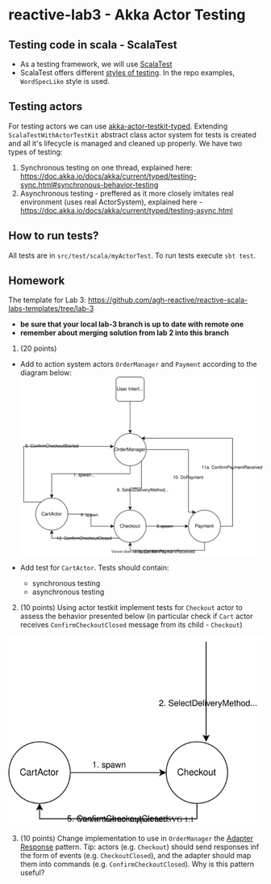 # reactive-lab3 - Akka Actor Testing

## Testing code in scala - ScalaTest

* As a testing framework, we will use [ScalaTest](https://www.scalatest.org/)
* ScalaTest offers different [styles of testing](https://www.scalatest.org/user_guide/selecting_a_style). In the repo examples, `WordSpecLike` style is used.

## Testing actors

For testing actors we can use [akka-actor-testkit-typed](https://doc.akka.io/docs/akka/current/typed/testing.html). Extending `ScalaTestWithActorTestKit` abstract class actor system for tests is created and all it's lifecycle is managed and cleaned up properly. We have two types of testing:

1. Synchronous testing on one thread, explained here: https://doc.akka.io/docs/akka/current/typed/testing-sync.html#synchronous-behavior-testing
2. Asynchronous testing - preffered as it more closely imitates real environment (uses real ActorSystem), explained here - https://doc.akka.io/docs/akka/current/typed/testing-async.html  

## How to run tests?

All tests are in `src/test/scala/myActorTest`. To run tests execute `sbt test`.

## Homework

The template for Lab 3: https://github.com/agh-reactive/reactive-scala-labs-templates/tree/lab-3 
* **be sure that your local lab-3 branch is up to date with remote one**
* **remember about merging solution from lab 2 into this branch**

1. (20 points)

* Add to action system actors `OrderManager` and `Payment` according to the diagram below:
![OrderManager diagram](ordermanager.drawio.svg)

* Add test for `CartActor`. Tests should contain:
    * synchronous testing
    * asynchronous testing

2. (10 points) Using actor testkit implement tests for `Checkout` actor to assess the behavior presented below (in particular check if `Cart` actor receives `ConfirmCheckoutClosed` message from its child - `Checkout`)

![Cart Checkout Testing](cart-checkout-behavior.drawio.svg)

3. (10 points) Change implementation to use in `OrderManager` the [Adapter Response](https://doc.akka.io/docs/akka/current/typed/interaction-patterns.html#adapted-response) pattern. Tip: actors (e.g. `Checkout`) should send responses inf the form of events (e.g. `CheckoutClosed`), and the adapter should map them into commands (e.g. `ConfirmCheckoutClosed`). Why is this pattern useful?
